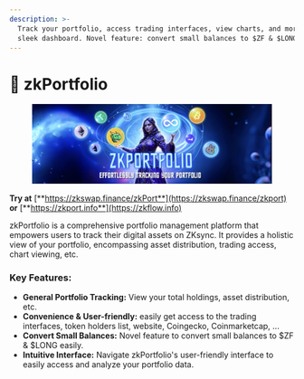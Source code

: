 ```yaml
---
description: >-
  Track your portfolio, access trading interfaces, view charts, and more in our
  sleek dashboard. Novel feature: convert small balances to $ZF & $LONG easily
---
```


# 📖 zkPortfolio

<figure><img src="../.gitbook/assets/zkPort.jpg" alt=""><figcaption></figcaption></figure>

**Try at** [**https://zkswap.finance/zkPort**](https://zkswap.finance/zkport) **or** [**https://zkport.info**](https://zkflow.info)

zkPortfolio is a comprehensive portfolio management platform that empowers users to track their digital assets on ZKsync. It provides a holistic view of your portfolio, encompassing asset distribution, trading access, chart viewing, etc.

### **Key Features:**

* **General Portfolio Tracking:** View your total holdings, asset distribution, etc.
* **Convenience & User-friendly:** easily get access to the trading interfaces, token holders list, website, Coingecko, Coinmarketcap, ...
* **Convert Small Balances:** Novel feature to convert small balances to $ZF & $LONG easily.
* **Intuitive Interface:** Navigate zkPortfolio's user-friendly interface to easily access and analyze your portfolio data.
